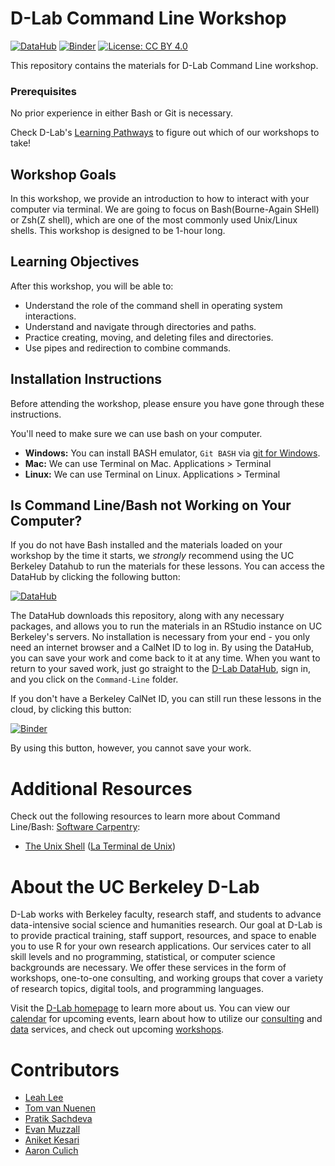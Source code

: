 # D-Lab Command Line Workshop

[![DataHub](https://img.shields.io/badge/launch-datahub-blue)](DATAHUB_LINK_HERE)
[![Binder](https://mybinder.org/badge_logo.svg)](BINDER_LINK_HERE)
[![License: CC BY 4.0](https://img.shields.io/badge/License-CC_BY_4.0-lightgrey.svg)](https://creativecommons.org/licenses/by/4.0/)

This repository contains the materials for D-Lab Command Line workshop. 

### Prerequisites
No prior experience in either Bash or Git is necessary.

Check D-Lab's [Learning Pathways](https://dlab-berkeley.github.io/dlab-workshops/python_path.html) to figure out which of our workshops to take!

## Workshop Goals

In this workshop, we provide an introduction to how to interact with your computer via terminal. We are going to focus on Bash(Bourne-Again SHell) or Zsh(Z shell), which are one of the most commonly used Unix/Linux shells. This workshop is designed to be 1-hour long. 

## Learning Objectives

After this workshop, you will be able to:

- Understand the role of the command shell in operating system interactions.
- Understand and navigate through directories and paths.
- Practice creating, moving, and deleting files and directories.
- Use pipes and redirection to combine commands.

## Installation Instructions

Before attending the workshop, please ensure you have gone through these
instructions.

You'll need to make sure we can use bash on your computer. 

* **Windows:** You can install BASH emulator, `Git BASH` via [git for Windows](https://gitforwindows.org).
* **Mac:** We can use Terminal on Mac. Applications > Terminal
* **Linux:** We can use Terminal on Linux. Applications > Terminal

## Is Command Line/Bash not Working on Your Computer?

If you do not have Bash installed and the materials loaded on your
workshop by the time it starts, we *strongly* recommend using the UC Berkeley
Datahub to run the materials for these lessons. You can access the DataHub by
clicking the following button:

[![DataHub](https://img.shields.io/badge/launch-datahub-blue)](DATAHUB_LINK_HERE)

The DataHub downloads this repository, along with any necessary packages, and
allows you to run the materials in an RStudio instance on UC Berkeley's servers.
No installation is necessary from your end - you only need an internet browser
and a CalNet ID to log in. By using the DataHub, you can save your work and come
back to it at any time. When you want to return to your saved work, just go
straight to the [D-Lab DataHub](https://dlab.datahub.berkeley.edu), sign in, and
you click on the `Command-Line` folder.

If you don't have a Berkeley CalNet ID, you can still run these lessons in the cloud, by clicking this button:

[![Binder](https://mybinder.org/badge_logo.svg)](BINDER_LINK_HERE)

By using this button, however, you cannot save your work.


# Additional Resources

Check out the following resources to learn more about Command Line/Bash:
[Software Carpentry](https://software-carpentry.org/lessons/):
* [The Unix Shell](http://swcarpentry.github.io/shell-novice/) ([La Terminal de
  Unix](https://swcarpentry.github.io/shell-novice-es/))


# About the UC Berkeley D-Lab

D-Lab works with Berkeley faculty, research staff, and students to advance data-intensive social science and humanities research. Our goal at D-Lab is to provide practical training, staff support, resources, and space to enable you to use R for your own research applications. Our services cater to all skill levels and no programming, statistical, or computer science backgrounds are necessary. We offer these services in the form of workshops, one-to-one consulting, and working groups that cover a variety of research topics, digital tools, and programming languages.  

Visit the [D-Lab homepage](https://dlab.berkeley.edu/) to learn more about us. You can view our [calendar](https://dlab.berkeley.edu/events/calendar) for upcoming events, learn about how to utilize our [consulting](https://dlab.berkeley.edu/consulting) and [data](https://dlab.berkeley.edu/data) services, and check out upcoming [workshops](https://dlab.berkeley.edu/events/workshops).


# Contributors

* [Leah Lee](https://dlab.berkeley.edu/people/leah-lee)
* [Tom van Nuenen](https://dlab.berkeley.edu/people/tom-van-nuenen)
* [Pratik Sachdeva](https://dlab.berkeley.edu/people/pratik-sachdeva)
* [Evan Muzzall](https://dlab.berkeley.edu/people/evan-muzzall)
* [Aniket Kesari](https://dlab.berkeley.edu/people/aniket-kesari)
* [Aaron Culich](https://dlab.berkeley.edu/people/aaron-culich)
